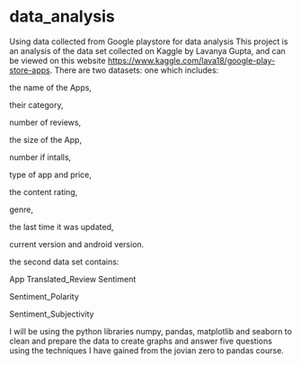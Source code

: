 # data_analysis

Using data collected from Google playstore for data analysis
This project is an analysis of the data set collected on Kaggle by Lavanya Gupta, and can be viewed on this website https://www.kaggle.com/lava18/google-play-store-apps.
There are two datasets: one which includes:

the name of the Apps,

their category,

number of reviews,

the size of the App,

number if intalls,

type of app and price,

the content rating,

genre,

the last time it was updated,

current version and android version.

the second data set contains:

App
Translated_Review Sentiment

Sentiment_Polarity

Sentiment_Subjectivity

I will be using the python libraries numpy, pandas, matplotlib and seaborn to clean and prepare the data to create graphs and answer five questions using the techniques I have gained from the jovian zero to pandas course.
